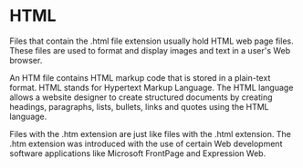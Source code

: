 # HTML
Files that contain the .html file extension usually hold HTML web page files. These files are used to format and display images and text in a user's Web browser.

An HTM file contains HTML markup code that is stored in a plain-text format. HTML stands for Hypertext Markup Language. The HTML language allows a website designer to create structured documents by creating headings, paragraphs, lists, bullets, links and quotes using the HTML language.

Files with the .htm extension are just like files with the .html extension. The .htm extension was introduced with the use of certain Web development software applications like Microsoft FrontPage and Expression Web.
